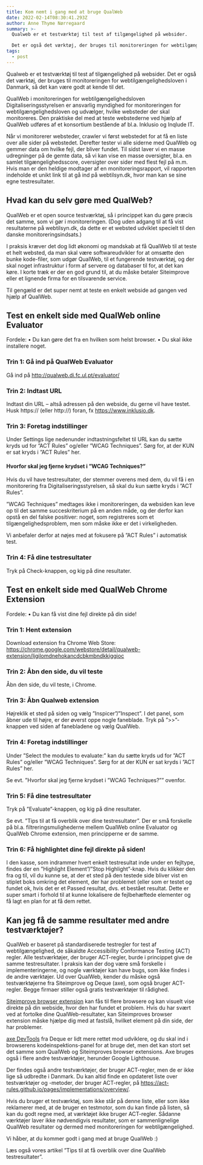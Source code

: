 ```yaml
---
title: Kom nemt i gang med at bruge QualWeb
date: 2022-02-14T08:30:41.293Z
author: Anne Thyme Nørregaard
summary: >-
  Qualweb er et testværktøj til test af tilgængelighed på websider. 

  Det er også det værktøj, der bruges til monitoreringen for webtilgængelighedsloven i Danmark, så det kan være godt at kende til det.
tags:
  - post
---
```

Qualweb er et testværktøj til test af tilgængelighed på websider. 
Det er også det værktøj, der bruges til monitoreringen for webtilgængelighedsloven i Danmark, så det kan være godt at kende til det.

QualWeb i monitoreringen for webtilgængelighedsloven
Digitaliseringsstyrelsen er ansvarlig myndighed for monitoreringen for webtilgængelighedsloven og udvælger, hvilke websteder der skal monitoreres. Den praktiske del med at teste webstederne ved hjælp af QualWeb udføres af et konsortium bestående af bl.a. Inklusio og Inqlude IT. 

Når vi monitorerer websteder, crawler vi først webstedet for at få en liste over alle sider på webstedet. 
Derefter tester vi alle siderne med QualWeb og gemmer data om hvilke fejl, der bliver fundet. 
Til sidst laver vi en masse udregninger på de gemte data, så vi kan vise en masse oversigter, bl.a. en samlet tilgængelighedsscore, oversigter over sider med flest fejl på m.m.
Hvis man er den heldige modtager af en monitoreringsrapport, vil rapporten indeholde et unikt link til at gå ind på webtilsyn.dk, hvor man kan se sine egne testresultater.

## Hvad kan du selv gøre med QualWeb?

QualWeb er et open source testværktøj, så i princippet kan du gøre præcis det samme, som vi gør i monitoreringen. (Dog uden adgang til at få vist resultaterne på webtilsyn.dk, da dette er et websted udviklet specielt til den danske monitoreringsindsats.)

I praksis kræver det dog lidt økonomi og mandskab at få QualWeb til at teste et helt websted, da man skal være softwareudvikler for at omsætte den bunke kode-filer, som udgør QualWeb, til et fungerende testværktøj, og der skal noget infrastruktur i form af servere og databaser til for, at det kan køre. 
I korte træk er der en god grund til, at du måske betaler Siteimprove eller et lignende firma for en tilsvarende service. 

Til gengæld er det super nemt at teste en enkelt webside ad gangen ved hjælp af QualWeb. 

## Test en enkelt side med QualWeb online Evaluator

Fordele: 
•	Du kan gøre det fra en hvilken som helst browser. 
•	Du skal ikke installere noget.

### Trin 1: Gå ind på QualWeb Evaluator

Gå ind på http://qualweb.di.fc.ul.pt/evaluator/ 

### Trin 2: Indtast URL

Indtast din URL – altså adressen på den webside, du gerne vil have testet. 
Husk https:// (eller http://) foran, fx https://www.inklusio.dk.

### Trin 3: Foretag indstillinger

Under Settings lige nedenunder indtastningsfeltet til URL kan du sætte kryds ud for ”ACT Rules” og/eller ”WCAG Techniques”. 
Sørg for, at der KUN er sat kryds i ”ACT Rules” her. 

#### Hvorfor skal jeg fjerne krydset i ”WCAG Techniques?”

Hvis du vil have testresultater, der stemmer overens med dem, du vil få i en monitorering fra Digitaliseringsstyrelsen, så skal du kun sætte kryds i ”ACT Rules”.

”WCAG Techniques” medtages ikke i monitoreringen, da websiden kan leve op til det samme succeskriterium på en anden måde, og der derfor kan opstå en del falske positiver: noget, som registreres som et tilgængelighedsproblem, men som måske ikke er det i virkeligheden.

Vi anbefaler derfor at nøjes med at fokusere på ”ACT Rules” i automatisk test.

### Trin 4:  Få dine testresultater

Tryk på Check-knappen, og kig på dine resultater. 

## Test en enkelt side med QualWeb Chrome Extension

Fordele: 
•	Du kan få vist dine fejl direkte på din side!

### Trin 1: Hent extension

Download extension fra Chrome Web Store: https://chrome.google.com/webstore/detail/qualweb-extension/ljgilomdnehokancdcbkmbndkkiggioc

### Trin 2: Åbn den side, du vil teste

Åbn den side, du vil teste, i Chrome.

### Trin 3: Åbn Qualweb extension

Højreklik et sted på siden og vælg ”Inspicer”/”Inspect”.
I det panel, som åbner ude til højre, er der øverst oppe nogle faneblade. Tryk på ”>>”-knappen ved siden af fanebladene og vælg QualWeb. 

### Trin 4: Foretag indstillinger

Under ”Select the modules to evaluate:” kan du sætte kryds ud for ”ACT Rules” og/eller ”WCAG Techniques”. 
Sørg for at der KUN er sat kryds i ”ACT Rules” her. 

Se evt. ”Hvorfor skal jeg fjerne krydset i ”WCAG Techniques?”” ovenfor.

### Trin 5: Få dine testresultater

Tryk på ”Evaluate”-knappen, og kig på dine resultater.

Se evt. ”Tips til at få overblik over dine testresultater”. Der er små forskelle på bl.a. filtreringsmulighederne mellem QualWeb online Evaluator og QualWeb Chrome extension, men principperne er de samme.

### Trin 6: Få highlightet dine fejl direkte på siden! 

I den kasse, som indrammer hvert enkelt testresultat inde under en fejltype, findes der en ”Highlight Element”/”Stop Highlight”-knap.
Hvis du klikker den fra og til, vil du kunne se, at der et sted på den testede side bliver vist en stiplet boks omkring det element, der har problemet (eller som er testet og fundet ok, hvis det er et Passed resultat, dvs. et bestået resultat.
Dette er super smart i forhold til at kunne lokalisere de fejlbehæftede elementer og få lagt en plan for at få dem rettet.

## Kan jeg få de samme resultater med andre testværktøjer?

QualWeb er baseret på standardiserede testregler for test af webtilgængelighed, de såkaldte Accessibility Conformance Testing (ACT) regler. 
Alle testværktøjer, der bruger ACT-regler, burde i princippet give de samme testresultater. I praksis kan der dog være små forskelle i implementeringerne, og nogle værktøjer kan have bugs, som ikke findes i de andre værktøjer.
Ud over QualWeb, kender du måske også testværktøjerne fra Siteimprove og Deque (axe), som også bruger ACT-regler. Begge firmaer stiller også gratis testværktøjer til rådighed.

[Siteimprove browser extension](https://siteimprove.com/da-dk/core-platform/integrations/browser-extensions/) kan fås til flere browsere og kan visuelt vise direkte på din webside, hvor den har fundet et problem. Hvis du har svært ved at fortolke dine QualWeb-resultater, kan Siteimproves browser extension måske hjælpe dig med at fastslå, hvilket element på din side, der har problemer. 

[axe DevTools](https://chrome.google.com/webstore/detail/axe-devtools-web-accessib/lhdoppojpmngadmnindnejefpokejbdd) fra Deque er lidt mere rettet mod udviklere, og du skal ind i browserens kodeinspektions-panel for at bruge det, men det kan stort set det samme som QualWeb og Siteimproves browser extensions. 
Axe bruges også i flere andre testværktøjer, herunder Google Lighthouse. 

Der findes også andre testværktøjer, der bruger ACT-regler, men de er ikke lige så udbredte i Danmark. 
Du kan altid finde en opdateret liste over testværktøjer og -metoder, der bruger ACT-regler, på https://act-rules.github.io/pages/implementations/overview/.

Hvis du bruger et testværktøj, som ikke står på denne liste, eller som ikke reklamerer med, at de bruger en testmotor, som du kan finde på listen, så kan du godt regne med, at værktøjet ikke bruger ACT-regler. 
Sådanne værktøjer laver ikke nødvendigvis resultater, som er sammenlignelige QualWeb resultater og dermed med monitoreringen for webtilgængelighed.

Vi håber, at du kommer godt i gang med at bruge QualWeb :)

Læs også vores artikel ”Tips til at få overblik over dine QualWeb testresultater”.